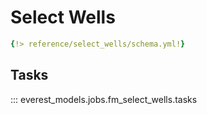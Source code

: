 # Select Wells

```yaml
{!> reference/select_wells/schema.yml!}
```

## Tasks

::: everest_models.jobs.fm_select_wells.tasks
